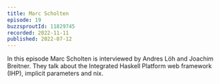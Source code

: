 ```yaml
---
title: Marc Scholten
episode: 19
buzzsproutId: 11829745
recorded: 2022-11-11
published: 2022-07-12
---
```

In this episode Marc Scholten is interviewed by Andres Löh and Joachim
Breitner. They talk about the Integrated Haskell Platform web framework (IHP),
implicit parameters and nix.
